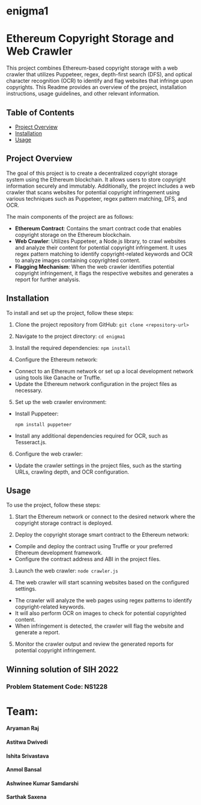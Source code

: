 # enigma1
# Ethereum Copyright Storage and Web Crawler

This project combines Ethereum-based copyright storage with a web crawler that utilizes Puppeteer, regex, depth-first search (DFS), and optical character recognition (OCR) to identify and flag websites that infringe upon copyrights. This Readme provides an overview of the project, installation instructions, usage guidelines, and other relevant information.

## Table of Contents
- [Project Overview](#project-overview)
- [Installation](#installation)
- [Usage](#usage)

## Project Overview
The goal of this project is to create a decentralized copyright storage system using the Ethereum blockchain. It allows users to store copyright information securely and immutably. Additionally, the project includes a web crawler that scans websites for potential copyright infringement using various techniques such as Puppeteer, regex pattern matching, DFS, and OCR.

The main components of the project are as follows:
- **Ethereum Contract**: Contains the smart contract code that enables copyright storage on the Ethereum blockchain.
- **Web Crawler**: Utilizes Puppeteer, a Node.js library, to crawl websites and analyze their content for potential copyright infringement. It uses regex pattern matching to identify copyright-related keywords and OCR to analyze images containing copyrighted content.
- **Flagging Mechanism**: When the web crawler identifies potential copyright infringement, it flags the respective websites and generates a report for further analysis.

## Installation
To install and set up the project, follow these steps:

1. Clone the project repository from GitHub:
```git clone <repository-url>```

2. Navigate to the project directory:
```cd enigma1```

3. Install the required dependencies:
```npm install```

4. Configure the Ethereum network:
- Connect to an Ethereum network or set up a local development network using tools like Ganache or Truffle.
- Update the Ethereum network configuration in the project files as necessary.

5. Set up the web crawler environment:
- Install Puppeteer:
  ```
  npm install puppeteer
  ```
- Install any additional dependencies required for OCR, such as Tesseract.js.

6. Configure the web crawler:
- Update the crawler settings in the project files, such as the starting URLs, crawling depth, and OCR configuration.

## Usage
To use the project, follow these steps:

1. Start the Ethereum network or connect to the desired network where the copyright storage contract is deployed.

2. Deploy the copyright storage smart contract to the Ethereum network:
- Compile and deploy the contract using Truffle or your preferred Ethereum development framework.
- Configure the contract address and ABI in the project files.

3. Launch the web crawler:
```node crawler.js```

4. The web crawler will start scanning websites based on the configured settings.
- The crawler will analyze the web pages using regex patterns to identify copyright-related keywords.
- It will also perform OCR on images to check for potential copyrighted content.
- When infringement is detected, the crawler will flag the website and generate a report.

5. Monitor the crawler output and review the generated reports for potential copyright infringement.


## Winning solution of SIH 2022
### Problem Statement Code: NS1228
# Team:
#### Aryaman Raj
#### Astitwa Dwivedi
#### Ishita Srivastava
#### Anmol Bansal
#### Ashwinee Kumar Samdarshi
#### Sarthak Saxena
